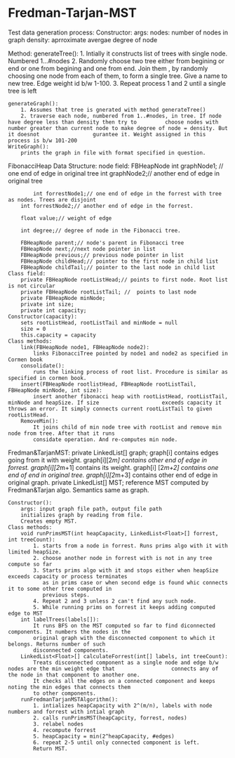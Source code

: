 # Fredman-Tarjan-MST
Test data generation process:
Constructor:
	args:
		nodes: number of nodes in graph
		density: aprroximate avergae degree of node
		
Method:
	generateTree():
		1. Intially it constructs list of trees with single node. Numbered 1...#nodes
		2. Randomly choose two tree either from begining or end or one from begining and one from end. Join them , 		   by randomly choosing one node from each of them, to form a single tree. Give a name to new tree. Edge 			   weight id b/w 1-100.
		3. Repeat process 1 and 2 until a single tree is left

	generateGraph():
		1. Assumes that tree is gnerated with method generateTree()
		2. traverse each node, numbered from 1..#nodes, in tree. If node have degree less than density then try to 		   choose nodes with number greater than current node to make degree of node = density. But it doesnot 				   gurantee it. Weight assigned in this process is b/w 101-200
	WriteGraph():
		prints the graph in file with format specified in question.


FibonacciHeap Data Structure:
	node field: FBHeapNode
		int graphNode1; // one end of edge in original tree
    		int graphNode2;// another end of edge in original tree

	    	int forrestNode1;// one end of edge in the forrest with tree as nodes. Trees are disjoint
		int forrestNode2;// another end of edge in the forrest.

		float value;// weight of edge

		int degree;// degree of node in the Fibonacci tree.
		
		FBHeapNode parent;// node's parent in Fibonacci tree
		FBHeapNode next;//next node pointer in list
		FBHeapNode previous;// previous node pointer in list
		FBHeapNode childHead;// pointer to the first node in child list
		FBHeapNode childTail;// pointer to the last node in child list
	Class field:
		private FBHeapNode rootListHead;// points to first node. Root list is not circular
		private FBHeapNode rootListTail; //  points to last node
		private FBHeapNode minNode;
		private int size;
		private int capacity;
	Constructor(capacity):
		sets rootListHead, rootListTail and minNode = null
		size = 0
		this.capacity = capacity
	Class methods:
		link(FBHeapNode node1, FBHeapNode node2):
			links FibonacciTree pointed by node1 and node2 as specified in Cormen book
		consolidate():
			runs the linking process of root list. Procedure is similar as specified in cormen book.
		insert(FBHeapNode rootlistHead, FBHeapNode rootListTail, FBHeapNode minNode, int size):
			insert another fibonacci heap with rootListHead, rootListTail, minNode and heapSize. If size 					exceeds capacity it throws an error. It simply connects current rootListTail to given 					rootListHead.
		RemoveMin():
			It joins child of min node tree with rootList and remove min node from tree. After that it runs
			considate operation. And re-computes min node.
		

Fredman&TarjanMST:
	private LinkedList<Float>[] graph;
		graph[i] contains edges going from it with weight. graph[i][2*m] contains other end of edge in forrest.
		graph[i][2*m+1] contains its weight. graph[i] [2*m+2] contains one end of end in original tree.
		graph[i][2*m+3] contains other end of edge in original graph.
    	private LinkedList<Float>[] MST;
			reference MST computed  by Fredman&Tarjan algo. Semantics same as graph.
			
	Constructor():
		args: input graph file path, output file path
		initializes graph by reading from file.
		Creates empty MST.
	Class methods:
		void runPrimsMST(int heapCapacity, LinkedList<Float>[] forrest, int treeCount):
			1. starts from a node in forrest. Runs prims algo with it with limited heapSize.
			2. choose another node in forrest with is not in any tree compute so far
			3. Starts prims algo with it and stops either when heapSize exceeds capacity or process terminates
			   as in prims case or when second edge is found whic connects it to some other tree computed in
			   previous steps.
			4. Repeat 2 and 3 unless 2 can't find any such node.
			5. While running prims on forrest it keeps adding computed edge to MST
		int labelTrees(labels[]):
			It runs BFS on the MST computed so far to find diconnected components. It numbers the nodes in the
			original graph with the disconnected component to which it belongs. Returns number of such
			disconnected components.
		LinkedList<Float>[] calculateForrest(int[] labels, int treeCount):
			Treats disconnected component as a single node and edge b/w nodes are the min weight edge that 					connects any of the node in that component to another one.
			It checks all the edges on a connected component and keeps noting the min edges that connects them
			to other components.
		runFredmanTarjanMSTAlgorithm():
			1. intializes heapCapacity with 2^(m/n), labels with node numbers and forrest with intial graph
			2. calls runPrimsMST(heapCapcity, forrest, nodes)
			3. relabel nodes
			4. recompute forrest
			5. heapCapacity = min(2^heapCapacity, #edges)
			6. repeat 2-5 until only connected component is left.
			Return MST.

